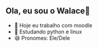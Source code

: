 ## Ola, eu sou o Walace👋

- 🔭 Hoje eu trabalho com moodle
- 🌱 Estudando python e linux
- 😄 Pronomes: Ele/Dele
